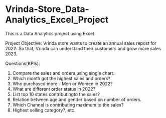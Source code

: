 # Vrinda-Store_Data-Analytics_Excel_Project
This is a Data Analytics project using Excel

Project Objective:
Vrinda store wants to create an annual sales repost for 2022. So that, Vrinda can understand their customers and grow more sales 2023.

Questions(KPIs):
1. Compare the sales and orders using single chart.
2. Which month got the highest sales and orders?
3. Who purchased more - Men or Women in 2022?
4. What are different order status in 2022?
5. List top 10 states contributingto the sales?
6. Relation between age and gender based on number of orders.
7. Which Channel is contributing maximum to the sales?
8. Highest selling category?, etc.


